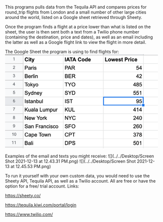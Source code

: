This programs pulls data from the Tequila API and compares prices for round_trip flights from London and a small number 
of other large cities around the world, listed on a Google sheet retrieved through Sheety.

Once the program finds a flight at a price lower than what is listed on the sheet, the user is then sent 
both a text from a Twilio phone number (containing the destination, price and dates), as well as an email including the 
latter as well as a Google flight link to view the flight in more detail.

The Google Sheet the program is using to find flights for:
![img.png](img.png)

Examples of the email and texts you might receive: 
![](../../Desktop/Screen Shot 2021-12-13 at 12.43.31 PM.png)
![](../../Desktop/Screen Shot 2021-12-13 at 12.45.53 PM.png)

To run it yourself with your own custom data, you would need to use the Sheety API, Tequila API, as well as a 
Twilio account. All are free or have the option for a free/ trial account.
Links: 

https://sheety.co/

https://tequila.kiwi.com/portal/login

https://www.twilio.com/